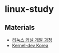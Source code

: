 # linux-study

## Materials
- [리눅스 커널 개발 과정](https://www.youtube.com/playlist?list=PLMD7sQed_WQN--YN-5of3NuaSLd-vN4Qw)
- [Kernel-dev Korea](https://www.youtube.com/@kernel-dev-ko/videos)

